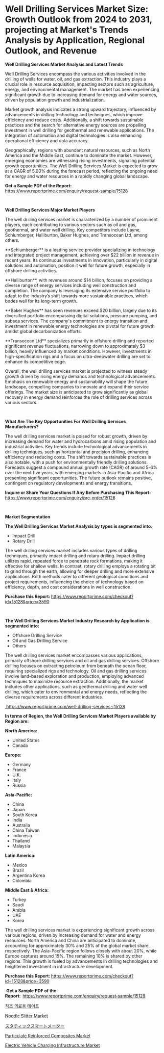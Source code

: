 <p><h1>Well Drilling Services Market Size: Growth Outlook from 2024 to 2031, projecting at Market's Trends Analysis by Application, Regional Outlook, and Revenue</h1></p><p><strong>Well Drilling Services Market Analysis and Latest Trends</strong></p>
<p><p>Well Drilling Services encompass the various activities involved in the drilling of wells for water, oil, and gas extraction. This industry plays a crucial role in resource acquisition, impacting sectors such as agriculture, energy, and environmental management. The market has been experiencing significant growth due to increasing demand for energy and water sources, driven by population growth and industrialization.</p><p>Market growth analysis indicates a strong upward trajectory, influenced by advancements in drilling technology and techniques, which improve efficiency and reduce costs. Additionally, a shift towards sustainable practices and the search for alternative energy sources are propelling investment in well drilling for geothermal and renewable applications. The integration of automation and digital technologies is also enhancing operational efficiency and data accuracy.</p><p>Geographically, regions with abundant natural resources, such as North America and the Middle East, continue to dominate the market. However, emerging economies are witnessing rising investments, signaling potential growth opportunities. The Well Drilling Services Market is expected to grow at a CAGR of 5.00% during the forecast period, reflecting the ongoing need for energy and water resources in a rapidly changing global landscape.</p></p>
<p><strong>Get a Sample PDF of the Report:&nbsp;</strong> <a href="https://www.reportprime.com/enquiry/request-sample/15128">https://www.reportprime.com/enquiry/request-sample/15128</a></p>
<p>&nbsp;</p>
<p><strong>Well Drilling Services Major Market Players</strong></p>
<p><p>The well drilling services market is characterized by a number of prominent players, each contributing to various sectors such as oil and gas, geothermal, and water well drilling. Key competitors include Layne, Schlumberger, Halliburton, Baker Hughes, and Transocean Ltd, among others. </p><p>**Schlumberger** is a leading service provider specializing in technology and integrated project management, achieving over $22 billion in revenue in recent years. Its continuous investments in innovation, particularly in digital solutions and automation, position it well for future growth, especially in offshore drilling activities.</p><p>**Halliburton**, with revenues around $14 billion, focuses on providing a diverse range of energy services including well construction and completion. The company is leveraging its extensive service portfolio to adapt to the industry’s shift towards more sustainable practices, which bodes well for its long-term growth.</p><p>**Baker Hughes** has seen revenues exceed $20 billion, largely due to its diversified portfolio encompassing digital solutions, pressure pumping, and subsea services. The company's commitment to energy transition and investment in renewable energy technologies are pivotal for future growth amidst global decarbonization efforts.</p><p>**Transocean Ltd** specializes primarily in offshore drilling and reported significant revenue fluctuations, narrowing down to approximately $3 billion, heavily influenced by market conditions. However, investments in high-specification rigs and a focus on ultra-deepwater drilling are set to enhance its competitive edge.</p><p>Overall, the well drilling services market is projected to witness steady growth driven by rising energy demands and technological advancements. Emphasis on renewable energy and sustainability will shape the future landscape, compelling companies to innovate and expand their service offerings. The market size is anticipated to grow significantly as global recovery in energy demand reinforces the role of drilling services across various sectors.</p></p>
<p>&nbsp;</p>
<p><strong>What Are The Key Opportunities For Well Drilling Services Manufacturers?</strong></p>
<p><p>The well drilling services market is poised for robust growth, driven by increasing demand for water and hydrocarbons amid rising population and industrial activities. Key trends include technological advancements in drilling techniques, such as horizontal and precision drilling, enhancing efficiency and reducing costs. The shift towards sustainable practices is also notable, with a push for environmentally friendly drilling solutions. Forecasts suggest a compound annual growth rate (CAGR) of around 5-6% over the next five years, with emerging markets in Asia-Pacific and Africa presenting significant opportunities. The future outlook remains positive, contingent on regulatory developments and energy transitions.</p></p>
<p><strong>Inquire or Share Your Questions If Any Before Purchasing This Report:</strong> <a href="https://www.reportprime.com/enquiry/pre-order/15128">https://www.reportprime.com/enquiry/pre-order/15128</a></p>
<p>&nbsp;</p>
<p><strong>Market Segmentation</strong></p>
<p><strong>The Well Drilling Services Market Analysis by types is segmented into:</strong></p>
<p><ul><li>Impact Drill</li><li>Rotary Drill</li></ul></p>
<p><p>The well drilling services market includes various types of drilling techniques, primarily impact drilling and rotary drilling. Impact drilling utilizes rapid, repeated force to penetrate rock formations, making it effective for shallow wells. In contrast, rotary drilling employs a rotating bit to grind through the earth, allowing for deeper drilling and more extensive applications. Both methods cater to different geological conditions and project requirements, influencing the choice of technology based on efficiency, depth, and cost considerations in well construction.</p></p>
<p><strong>Purchase this Report:&nbsp;</strong><a href="https://www.reportprime.com/checkout?id=15128&price=3590">https://www.reportprime.com/checkout?id=15128&price=3590</a></p>
<p>&nbsp;</p>
<p><strong>The Well Drilling Services Market Industry Research by Application is segmented into:</strong></p>
<p><ul><li>Offshore Drilling Service</li><li>Oil and Gas Drilling Service</li><li>Others</li></ul></p>
<p><p>The well drilling services market encompasses various applications, primarily offshore drilling services and oil and gas drilling services. Offshore drilling focuses on extracting petroleum from beneath the ocean floor, requiring specialized rigs and technology. Oil and gas drilling services involve land-based exploration and production, employing advanced techniques to maximize resource extraction. Additionally, the market includes other applications, such as geothermal drilling and water well drilling, which cater to environmental and energy needs, reflecting the diverse requirements across different industries.</p></p>
<p><a href="https://www.reportprime.com/well-drilling-services-r15128">&nbsp;https://www.reportprime.com/well-drilling-services-r15128</a></p>
<p><strong>In terms of Region, the Well Drilling Services Market Players available by Region are:</strong></p>
<p>
    <p> <strong> North America: </strong>
        <ul>
            <li>United States</li>
            <li>Canada</li>
        </ul>
        </p> 
    <p> <strong> Europe: </strong>
        <ul>
            <li>Germany</li>
            <li>France</li>
            <li>U.K.</li>
            <li>Italy</li>
            <li>Russia</li>
        </ul>
        </p> 
    <p> <strong> Asia-Pacific: </strong>
        <ul>
            <li>China</li>
            <li>Japan</li>
            <li>South Korea</li>
            <li>India</li>
            <li>Australia</li>
            <li>China Taiwan</li>
            <li>Indonesia</li>
            <li>Thailand</li>
            <li>Malaysia</li>
        </ul>
        </p> 
    <p> <strong> Latin America: </strong>
        <ul>
            <li>Mexico</li>
            <li>Brazil</li>
            <li>Argentina Korea</li>
            <li>Colombia</li>
        </ul>
        </p> 
    <p> <strong> Middle East & Africa: </strong>
        <ul>
            <li>Turkey</li>
            <li>Saudi</li>
            <li>Arabia</li>
            <li>UAE</li>
            <li>Korea</li>
        </ul>
    </p>
    </p>
<p><p>The well drilling services market is experiencing significant growth across various regions, driven by increasing demand for water and energy resources. North America and China are anticipated to dominate, accounting for approximately 30% and 25% of the global market share, respectively. The Asia-Pacific region follows closely with about 20%, while Europe captures around 15%. The remaining 10% is shared by other regions. This growth is fueled by advancements in drilling technologies and heightened investment in infrastructure development.</p></p>
<p><strong>Purchase this Report: </strong><a href="https://www.reportprime.com/checkout?id=15128&price=3590">https://www.reportprime.com/checkout?id=15128&price=3590</a></p>
<p>&nbsp;<strong>Get a Sample PDF of the Report:&nbsp;&nbsp;</strong><a href="https://www.reportprime.com/enquiry/request-sample/15128">https://www.reportprime.com/enquiry/request-sample/15128</a></p>
<p><strong></strong></p>
<p><p><a href="https://medium.com/@royerdmtyan906778/woven-medical-tape-market-%EC%9D%98-%EA%B8%80%EB%A1%9C%EB%B2%8C-%EC%8B%9C%EC%9E%A5-%EA%B0%9C%EC%9A%94%EB%8A%94-%EC%A0%84-%EC%84%B8%EA%B3%84-%EB%B0%8F-%EC%A3%BC%EC%9A%94-%EC%8B%9C%EC%9E%A5%EC%9D%98-%EC%82%B0%EC%97%85%EC%97%90-%EC%98%81%ED%96%A5%EC%9D%84-%EB%AF%B8%EC%B9%98%EB%8A%94-%EC%A3%BC%EC%9A%94-%ED%8A%B8%EB%A0%8C%EB%93%9C%EC%97%90-%EB%8C%80%ED%95%9C-%EB%8F%85%ED%8A%B9%ED%95%9C-%EA%B4%80%EC%A0%90%EC%9D%84-%EC%A0%9C%EA%B3%B5%ED%95%A9%EB%8B%88%EB%8B%A4-4d68c178de84">직조 의료용 테이프</a></p><p><a href="https://www.linkedin.com/pulse/noodle-slitter-market-global-share-ranking-overall-sales-bztbc?trackingId=mkOp5YkiS1apHUgvffu7GA%3D%3D">Noodle Slitter Market</a></p><p><a href="https://medium.com/@jessicagtk0/%E5%B8%82%E5%A0%B4%E3%81%AE%E6%B4%9E%E5%AF%9F-%E3%82%B0%E3%83%AD%E3%83%BC%E3%83%90%E3%83%AB%E9%9D%99%E7%9A%84%E3%82%B9%E3%83%9E%E3%83%BC%E3%83%88%E3%83%A1%E3%83%BC%E3%82%BF%E3%83%BC%E3%83%9E%E3%83%BC%E3%82%B1%E3%83%83%E3%83%88%E4%BA%88%E6%B8%AC%E3%81%A8%E3%82%A4%E3%83%8E%E3%83%99%E3%83%BC%E3%82%B7%E3%83%A7%E3%83%B3%E3%83%88%E3%83%AC%E3%83%B3%E3%83%89-2024%E5%B9%B4-2031%E5%B9%B4-3dce7eb52fd9">スタティックスマートメーター</a></p><p><a href="https://medium.com/@amanda.hamilton54645/the-particulate-reinforced-composites-market-insights-report-offers-an-in-depth-and-thorough-91f96c738def?postPublishedType=initial">Particulate Reinforced Composites Market</a></p><p><a href="https://issuu.com/reportprime-2/docs/electric-vehicle-charging-infrastru_b8dd41df638895">Electric Vehicle Charging Infrastructure Market</a></p></p>